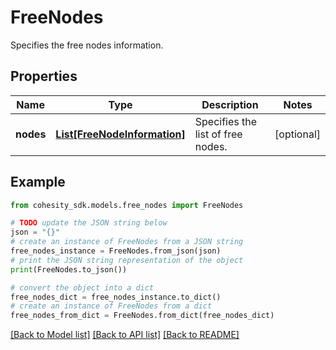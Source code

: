 # FreeNodes

Specifies the free nodes information.

## Properties

Name | Type | Description | Notes
------------ | ------------- | ------------- | -------------
**nodes** | [**List[FreeNodeInformation]**](FreeNodeInformation.md) | Specifies the list of free nodes. | [optional] 

## Example

```python
from cohesity_sdk.models.free_nodes import FreeNodes

# TODO update the JSON string below
json = "{}"
# create an instance of FreeNodes from a JSON string
free_nodes_instance = FreeNodes.from_json(json)
# print the JSON string representation of the object
print(FreeNodes.to_json())

# convert the object into a dict
free_nodes_dict = free_nodes_instance.to_dict()
# create an instance of FreeNodes from a dict
free_nodes_from_dict = FreeNodes.from_dict(free_nodes_dict)
```
[[Back to Model list]](../README.md#documentation-for-models) [[Back to API list]](../README.md#documentation-for-api-endpoints) [[Back to README]](../README.md)


